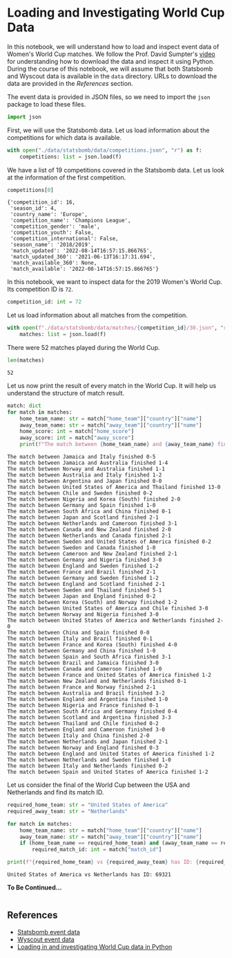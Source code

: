 # Loading and Investigating World Cup Data

In this notebook, we will understand how to load and inspect event data of Women's World Cup matches. We follow the Prof. David Sumpter's [video](https://www.youtube.com/watch?v=GTtuOt03FM0&ab_channel=FriendsofTracking) for understanding how to download the data and inspect it using Python. During the course of this notebook, we will assume that both Statsbomb and Wyscout data is available in the `data` directory. URLs to download the data are provided in the *References* section.

The event data is provided in JSON files, so we need to import the `json` package to load these files.


```python
import json
```

First, we will use the Statsbomb data. Let us load information about the competitions for which data is available.


```python
with open("./data/statsbomb/data/competitions.json", "r") as f:
    competitions: list = json.load(f)
```

We have a list of 19 competitions covered in the Statsbomb data. Let us look at the information of the first competition.


```python
competitions[0]
```




    {'competition_id': 16,
     'season_id': 4,
     'country_name': 'Europe',
     'competition_name': 'Champions League',
     'competition_gender': 'male',
     'competition_youth': False,
     'competition_international': False,
     'season_name': '2018/2019',
     'match_updated': '2022-08-14T16:57:15.866765',
     'match_updated_360': '2021-06-13T16:17:31.694',
     'match_available_360': None,
     'match_available': '2022-08-14T16:57:15.866765'}



In this notebook, we want to inspect data for the 2019 Women's World Cup. Its competition ID is `72`.


```python
competition_id: int = 72
```

Let us load information about all matches from the competition.


```python
with open(f"./data/statsbomb/data/matches/{competition_id}/30.json", "r") as f:
    matches: list = json.load(f)
```

There were 52 matches played during the World Cup.


```python
len(matches)
```




    52



Let us now print the result of every match in the World Cup. It will help us understand the structure of match result.


```python
match: dict
for match in matches:
    home_team_name: str = match["home_team"]["country"]["name"]
    away_team_name: str = match["away_team"]["country"]["name"]
    home_score: int = match["home_score"]
    away_score: int = match["away_score"]
    print(f"The match between {home_team_name} and {away_team_name} finished {home_score}-{away_score}")
```

    The match between Jamaica and Italy finished 0-5
    The match between Jamaica and Australia finished 1-4
    The match between Norway and Australia finished 1-1
    The match between Australia and Italy finished 1-2
    The match between Argentina and Japan finished 0-0
    The match between United States of America and Thailand finished 13-0
    The match between Chile and Sweden finished 0-2
    The match between Nigeria and Korea (South) finished 2-0
    The match between Germany and Spain finished 1-0
    The match between South Africa and China finished 0-1
    The match between Japan and Scotland finished 2-1
    The match between Netherlands and Cameroon finished 3-1
    The match between Canada and New Zealand finished 2-0
    The match between Netherlands and Canada finished 2-1
    The match between Sweden and United States of America finished 0-2
    The match between Sweden and Canada finished 1-0
    The match between Cameroon and New Zealand finished 2-1
    The match between Germany and Nigeria finished 3-0
    The match between England and Sweden finished 1-2
    The match between France and Brazil finished 2-1
    The match between Germany and Sweden finished 1-2
    The match between England and Scotland finished 2-1
    The match between Sweden and Thailand finished 5-1
    The match between Japan and England finished 0-2
    The match between Korea (South) and Norway finished 1-2
    The match between United States of America and Chile finished 3-0
    The match between Norway and Nigeria finished 3-0
    The match between United States of America and Netherlands finished 2-0
    The match between China and Spain finished 0-0
    The match between Italy and Brazil finished 0-1
    The match between France and Korea (South) finished 4-0
    The match between Germany and China finished 1-0
    The match between Spain and South Africa finished 3-1
    The match between Brazil and Jamaica finished 3-0
    The match between Canada and Cameroon finished 1-0
    The match between France and United States of America finished 1-2
    The match between New Zealand and Netherlands finished 0-1
    The match between France and Norway finished 2-1
    The match between Australia and Brazil finished 3-2
    The match between England and Argentina finished 1-0
    The match between Nigeria and France finished 0-1
    The match between South Africa and Germany finished 0-4
    The match between Scotland and Argentina finished 3-3
    The match between Thailand and Chile finished 0-2
    The match between England and Cameroon finished 3-0
    The match between Italy and China finished 2-0
    The match between Netherlands and Japan finished 2-1
    The match between Norway and England finished 0-3
    The match between England and United States of America finished 1-2
    The match between Netherlands and Sweden finished 1-0
    The match between Italy and Netherlands finished 0-2
    The match between Spain and United States of America finished 1-2


Let us consider the final of the World Cup between the USA and Netherlands and find its match ID.


```python
required_home_team: str = "United States of America"
required_away_team: str = "Netherlands"
```


```python
for match in matches:
    home_team_name: str = match["home_team"]["country"]["name"]
    away_team_name: str = match["away_team"]["country"]["name"]
    if (home_team_name == required_home_team) and (away_team_name == required_away_team):
        required_match_id: int = match["match_id"]

print(f"{required_home_team} vs {required_away_team} has ID: {required_match_id}")
```

    United States of America vs Netherlands has ID: 69321


**To Be Continued...**


```python

```

## References
- [Statsbomb event data](https://github.com/statsbomb/open-data)
- [Wyscout event data](https://figshare.com/collections/Soccer_match_event_dataset/4415000/5)
- [Loading in and investigating World Cup data in Python](https://www.youtube.com/watch?v=GTtuOt03FM0&ab_channel=FriendsofTracking)


```python

```
